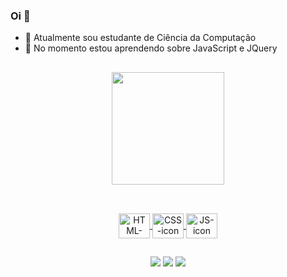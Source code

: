 ### Oi 👋

- 🔭 Atualmente sou estudante de Ciência da Computação
- 🌱 No momento estou aprendendo sobre JavaScript e JQuery
##

<div align="center">
  <a href="https://github.com/LuisFRC03">
  <img height="180em" src="https://github-readme-stats.vercel.app/api?username=LuisFRC03&show_icons=true&theme=vue-dark&include_all_commits=true&count_private=true"/>
</div>

##

<div style="display: inline_block" align="center"><br>
<img align ="center" alt="HTML-icon" height="40px" width="50px" src="https://cdn.jsdelivr.net/gh/devicons/devicon/icons/html5/html5-original.svg" />
<img align="center" alt="CSS-icon" height="40px" width="50px" src="https://cdn.jsdelivr.net/gh/devicons/devicon/icons/css3/css3-original.svg" />
<img align="center" alt="JS-icon" height="40px" width="50px" src="https://cdn.jsdelivr.net/gh/devicons/devicon/icons/javascript/javascript-original.svg" />
</div>

##
<div align="center">
  <a href="mailto:luisfelipecampos4@gmail.com"><img src="https://img.shields.io/badge/Gmail-D14836?style=for-the-badge&logo=gmail&logoColor=white" target="_blank"></a>
  <a href="https://instagram.com/luis.f.rc" target="_blank"><img src="https://img.shields.io/badge/-Instagram-%23E4405F?style=for-the-badge&logo=instagram&logoColor=white" target="_blank"></a>
  <a href="https://www.linkedin.com/in/luís-ribeiro-0754b5249/" target="_blank"><img src="https://img.shields.io/badge/-LinkedIn-%230077B5?style=for-the-badge&logo=linkedin&logoColor=white" target="_blank"></a>
</div>
